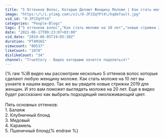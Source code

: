 ```yaml
---
title: "5 Оттенков Волос, Которые Делают Женщину Моложе | Как стать моложе на 10 лет | Стрижки 2019"
image: "https:\/\/i.ytimg.com\/vi\/0-JPJZqYFt4\/hqdefault.jpg"
vid_id: "0-JPJZqYFt4"
categories: "People-Blogs"
tags: ["5 оттенков волос","Как стать моложе на 10 лет","новые стрижки 2019 для женщин"]
date: "2021-06-17T09:23:07+03:00"
vid_date: "2019-06-05T19:05:30Z"
duration: "PT4M16S"
viewcount: "80537"
likeCount: "1078"
dislikeCount: "34"
channel: "TrueStory - Видео которыми хочется поделиться!"
---
```

{% raw %}В видео мы рассмотрим несколько 5 оттенков волос которые сделают любую женщину моложе. Как стать моложе на 10 лет вы узнаете в нашем видео. Так же вы увидите новые стрижки 2019 для женщин. И это вам поможет выглядеть моложе на 20 лет. Еще в видео будет рассказано как выбрать подходящий омолаживающий цвет. <br /><br />Пять основных оттенков: <br />1. Балаяж <br />2. Клубничный блонд <br />3. Медовый <br />4. Карамель <br />5. Пшеничный блонд{% endraw %}
